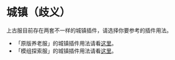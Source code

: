 # 城镇（歧义）

上古服目前存在两套不一样的城镇插件，请选择你要参考的插件用法。

- 「原版养老服」的城镇插件用法请看[这里](/plugins/towny.md)。
- 「模组探索服」的城镇插件用法请看[这里](/plugins/nations.md)。
